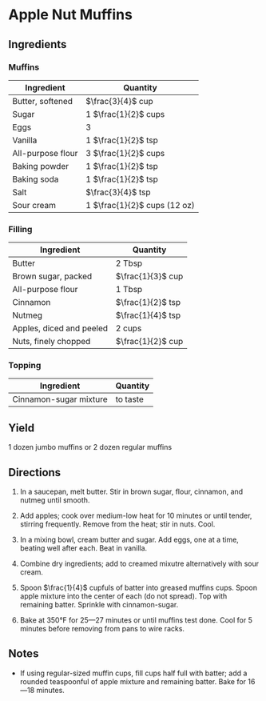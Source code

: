 # Apple Nut Muffins

## Ingredients

### Muffins

| Ingredient | Quantity |
| --- | --- |
| Butter, softened | $\frac{3}{4}$ cup |
| Sugar | 1 $\frac{1}{2}$ cups |
| Eggs | 3 |
| Vanilla | 1 $\frac{1}{2}$ tsp |
| All-purpose flour | 3 $\frac{1}{2}$ cups |
| Baking powder | 1 $\frac{1}{2}$ tsp |
| Baking soda | 1 $\frac{1}{2}$ tsp |
| Salt | $\frac{3}{4}$ tsp |
| Sour cream | 1 $\frac{1}{2}$ cups (12 oz)

### Filling

| Ingredient | Quantity |
| --- | --- |
| Butter | 2 Tbsp |
| Brown sugar, packed | $\frac{1}{3}$ cup |
| All-purpose flour | 1 Tbsp |
| Cinnamon | $\frac{1}{2}$ tsp |
| Nutmeg | $\frac{1}{4}$ tsp |
| Apples, diced and peeled | 2 cups |
| Nuts, finely chopped | $\frac{1}{2}$ cup |

### Topping

| Ingredient | Quantity |
| --- | --- |
| Cinnamon-sugar mixture | to taste |

## Yield

1 dozen jumbo muffins or 2 dozen regular muffins

## Directions

1. In a saucepan, melt butter. Stir in brown sugar, flour, cinnamon, and nutmeg until smooth.

2. Add apples; cook over medium-low heat for 10 minutes or until tender, stirring frequently. Remove from the heat; stir in nuts. Cool.

3. In a mixing bowl, cream butter and sugar. Add eggs, one at a time, beating well after each. Beat in vanilla.

4. Combine dry ingredients; add to creamed mixutre alternatively with sour cream. 

5. Spoon $\frac{1}{4}$ cupfuls of batter into greased muffins cups. Spoon apple mixture into the center of each (do not spread). Top with remaining batter. Sprinkle with cinnamon-sugar.

6. Bake at 350°F for 25—27 minutes or until muffins test done. Cool for 5 minutes before removing from pans to wire racks.


## Notes
- If using regular-sized muffin cups, fill cups half full with batter; add a rounded teaspoonful of apple mixture and remaining batter. Bake for 16—18 minutes.
